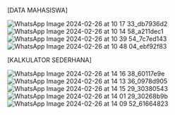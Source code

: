 [DATA MAHASISWA]

![WhatsApp Image 2024-02-26 at 10 17 33_db7936d2](https://github.com/pritasalma/LAPORAN-SISTEM-OPERASI-PRITA-SALMA-TK4B/assets/126141683/a3206255-4788-45a3-8531-bd881d119836)
![WhatsApp Image 2024-02-26 at 10 14 58_a211dec1](https://github.com/pritasalma/LAPORAN-SISTEM-OPERASI-PRITA-SALMA-TK4B/assets/126141683/79486561-edda-4679-95b8-f07ee775cb47)
![WhatsApp Image 2024-02-26 at 10 39 54_7c7ed143](https://github.com/pritasalma/LAPORAN-SISTEM-OPERASI-PRITA-SALMA-TK4B/assets/126141683/0d9da29e-605c-4295-a0f0-76e641d8fa8f)
![WhatsApp Image 2024-02-26 at 10 48 04_ebf92f83](https://github.com/pritasalma/LAPORAN-SISTEM-OPERASI-PRITA-SALMA-TK4B/assets/126141683/b689833b-5c70-4812-a1fb-2fb1fd6a2799)

[KALKULATOR SEDERHANA]

![WhatsApp Image 2024-02-26 at 14 16 38_60117e9e](https://github.com/pritasalma/LAPORAN-SISTEM-OPERASI-PRITA-SALMA-TK4B/assets/126141683/5afb5273-0a62-4275-837d-942346faf147)
![WhatsApp Image 2024-02-26 at 14 13 36_0978d905](https://github.com/pritasalma/LAPORAN-SISTEM-OPERASI-PRITA-SALMA-TK4B/assets/126141683/356aa517-50d4-405f-98ff-4d39a6cc6abf)
![WhatsApp Image 2024-02-26 at 14 15 29_30380543](https://github.com/pritasalma/LAPORAN-SISTEM-OPERASI-PRITA-SALMA-TK4B/assets/126141683/c1098927-3d4f-4bc3-a6df-9cbf1bc7d203)
![WhatsApp Image 2024-02-26 at 14 01 29_30268b9b](https://github.com/pritasalma/LAPORAN-SISTEM-OPERASI-PRITA-SALMA-TK4B/assets/126141683/7ef4fd86-db19-4661-87f5-920f596501f5)
![WhatsApp Image 2024-02-26 at 14 09 52_61664823](https://github.com/pritasalma/LAPORAN-SISTEM-OPERASI-PRITA-SALMA-TK4B/assets/126141683/62146ab5-8f2f-42b8-af5f-50c481585ce4)
